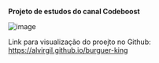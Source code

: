**Projeto de estudos do canal Codeboost**

![image](https://github.com/alvirgil/burguer-king/assets/153670257/326f97d4-4b7b-4da1-8bd5-c1941fb38001)


Link para visualização do proejto no Github: https://alvirgil.github.io/burguer-king 
